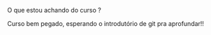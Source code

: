 

O que estou achando do curso ?

Curso bem pegado, esperando o introdutório de git pra aprofundar!!
